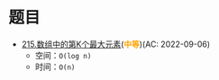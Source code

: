 # 题目

- [215.数组中的第K个最大元素](/src/main/java/leetcode/sub0215/README.md)(<b style="color: orange">中等</b>)(AC: 2022-09-06)
  - 空间：`O(log n)`
  - 时间：`O(n)`
